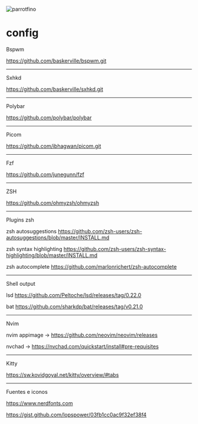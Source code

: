 ![parrotfino](https://user-images.githubusercontent.com/103221169/207599438-34d4fbb9-096d-4c13-b98d-eca2b18c5c1a.png)


# config
                   
                          
                          
Bspwm

https://github.com/baskerville/bspwm.git

---------------------------------------------------------------------------------

Sxhkd

https://github.com/baskerville/sxhkd.git

---------------------------------------------------------------------------------

Polybar 

https://github.com/polybar/polybar

---------------------------------------------------------------------------------

Picom

https://github.com/ibhagwan/picom.git

---------------------------------------------------------------------------------

Fzf

https://github.com/junegunn/fzf

---------------------------------------------------------------------------------

ZSH

https://github.com/ohmyzsh/ohmyzsh

---------------------------------------------------------------------------------

Plugins zsh

zsh autosuggestions
https://github.com/zsh-users/zsh-autosuggestions/blob/master/INSTALL.md 

zsh syntax highlighting
https://github.com/zsh-users/zsh-syntax-highlighting/blob/master/INSTALL.md 

zsh autocomplete
https://github.com/marlonrichert/zsh-autocomplete 

---------------------------------------------------------------------------------

Shell output

lsd
https://github.com/Peltoche/lsd/releases/tag/0.22.0 

bat
https://github.com/sharkdp/bat/releases/tag/v0.21.0 

---------------------------------------------------------------------------------

Nvim

nvim appimage -> https://github.com/neovim/neovim/releases 

nvchad -> https://nvchad.com/quickstart/install#pre-requisites 

---------------------------------------------------------------------------------

Kitty

https://sw.kovidgoyal.net/kitty/overview/#tabs

---------------------------------------------------------------------------------

Fuentes e iconos 

https://www.nerdfonts.com

https://gist.github.com/lopspower/03fb1cc0ac9f32ef38f4
